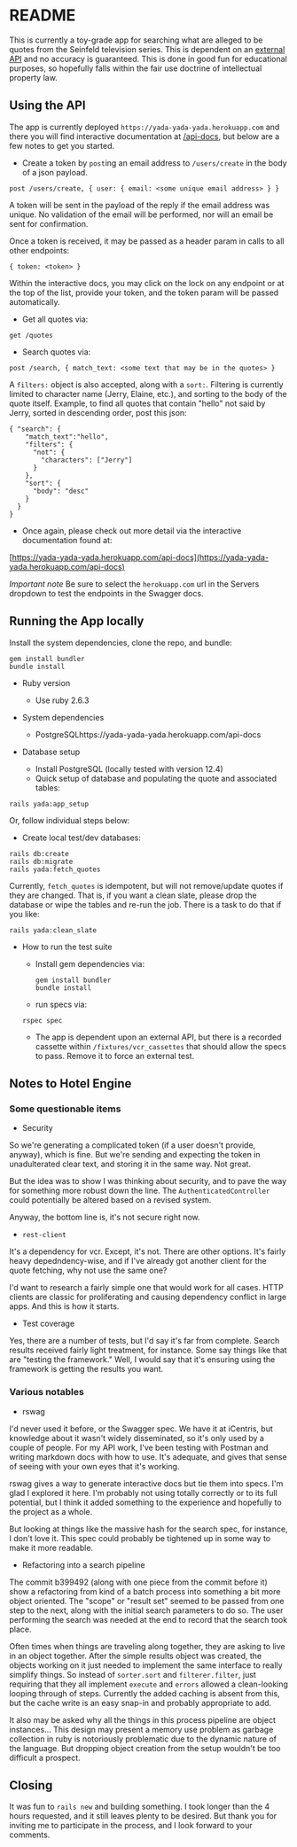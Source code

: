 # README

This is currently a toy-grade app for searching what are alleged
to be quotes from the Seinfeld television series. This is
dependent on an [external API](https://seinfeld-quotes.herokuapp.com/) and no accuracy is guaranteed. This
is done in good fun for educational purposes, so hopefully falls
within the fair use doctrine of intellectual property law.

## Using the API

The app is currently deployed `https://yada-yada-yada.herokuapp.com` and
there you will find interactive documentation at [/api-docs](https://yada-yada-yada.herokuapp.com/api-docs), but
below are a few notes to get you started.

- Create a token by `post`ing an email address to `/users/create` in
the body of a json payload.

`post /users/create, { user: { email: <some unique email address> } }`

A token will be sent in the payload of the reply if the email address
was unique. No validation of the email will be performed, nor will an email be sent for confirmation.

Once a token is received, it may be passed as a header param in calls to all other endpoints:

```
{ token: <token> }
```

Within the interactive
docs, you may click on the lock on any endpoint or at the top of the list, provide your token, and the token
param will be passed automatically.

- Get all quotes via:

`get /quotes`

- Search quotes via:

`post /search, { match_text: <some text that may be in the quotes> }`

A `filters:` object is also accepted, along with a `sort:`. Filtering is currently limited to character name (Jerry, Elaine, etc.), and sorting to the body of the quote itself. Example, to find all
quotes that contain "hello" not said by Jerry, sorted in descending order, post
this json:
```
{ "search": {
    "match_text":"hello",
    "filters": {
      "not": {
        "characters": ["Jerry"]
      }
    },
    "sort": {
      "body": "desc"
    }
  }
}
```


- Once again, please check out more detail via the interactive documentation found at:

[https://yada-yada-yada.herokuapp.com/api-docs](https://yada-yada-yada.herokuapp.com/api-docs)

*Important note* Be sure to select the `herokuapp.com` url in the Servers dropdown to test the endpoints in the
Swagger docs.

## Running the App locally

Install the system dependencies, clone the repo, and bundle:

```
gem install bundler
bundle install
```

* Ruby version
  - Use ruby 2.6.3

* System dependencies

  - PostgreSQLhttps://yada-yada-yada.herokuapp.com/api-docs

* Database setup

  - Install PostgreSQL (locally tested with version 12.4)
  - Quick setup of database and populating the quote and associated tables:
```(ruby)
rails yada:app_setup
```
Or, follow individual steps below:

  - Create local test/dev databases:
```
rails db:create
rails db:migrate
rails yada:fetch_quotes
```
Currently, `fetch_quotes` is idempotent, but will not remove/update quotes if they are changed. That is, if you want a
clean slate, please drop the database or wipe the tables and re-run the job. There is a task to do that if you like:
```(ruby)
rails yada:clean_slate
```

* How to run the test suite

  - Install gem dependencies via:
    ```(ruby)
    gem install bundler
    bundle install
    ```
   - run specs via:
    ```
    rspec spec
    ```
     - The app is dependent upon an external API, but there is a recorded cassette within `/fixtures/vcr_cassettes`
that should allow the specs to pass. Remove it to force an external test.

## Notes to Hotel Engine

### Some questionable items

- Security

So we're generating a complicated token (if a user doesn't provide, anyway),
which is fine. But we're sending and expecting the token in unadulterated
clear text, and storing it in the same way. Not great.

But the idea was to show I was thinking about security, and to pave the way for
something more robust down the line. The `AuthenticatedController` could
potentially be altered based on a revised system.

Anyway, the bottom line is, it's not secure right now.

- `rest-client`

It's a dependency for vcr. Except, it's not. There are other options. It's fairly
heavy depedndency-wise, and if I've already got another client for the quote
fetching, why not use the same one?

I'd want to research a fairly simple one that would work for all cases. HTTP
clients are classic for proliferating and causing dependency conflict in large
apps. And this is how it starts.

- Test coverage

Yes, there are a number of tests, but I'd say it's far from complete. Search results received fairly light treatment, for
instance. Some say things like that are "testing the framework." Well, I would say that it's ensuring using the
framework is getting the results you want.

### Various notables

- rswag

I'd never used it before, or the Swagger spec. We have it at iCentris, but knowledge about it wasn't widely
disseminated, so it's only used by a couple of people. For my API work, I've been testing with Postman and writing
markdown docs with how to use. It's adequate, and gives that sense of seeing with your own eyes that it's working.

rswag gives a way to generate interactive docs but tie them into specs. I'm glad I explored it here. I'm probably not
using totally correctly or to its full potential, but I think it added something to the experience and hopefully to the
project as a whole.

But looking at things like the massive hash for the search spec, for instance, I don't love it. This spec could probably be
tightened up in some way to make it more readable.

- Refactoring into a search pipeline

The commit b399492 (along with one piece from the commit before it) show a refactoring from kind of a batch process
into something a bit more object oriented. The "scope" or "result set" seemed to be passed from one step to the next,
along with the initial search parameters to do so. The user performing the search was needed at the end to
record that the search took place.

Often times when things are traveling along together, they are asking to live in an object together. After the simple
results object was created, the objects working on it just needed to implement the same interface to really simplify
things. So instead of `sorter.sort` and `filterer.filter`, just requiring that they all implement `execute` and `errors`
allowed a clean-looking looping through of steps. Currently the added caching is absent from this, but the cache write
is an easy snap-in and probably appropriate to add.

It also may be asked why all the things in this process pipeline are object instances... This design may present a
memory use problem as garbage collection in ruby is notoriously problematic due to the dynamic nature of the language.
But dropping object creation from the setup wouldn't be too difficult a prospect.

## Closing

It was fun to `rails new` and building something. I took longer than the 4 hours requested, and it still leaves plenty
to be desired. But thank you for inviting me to participate in the process, and I look forward to your comments.
